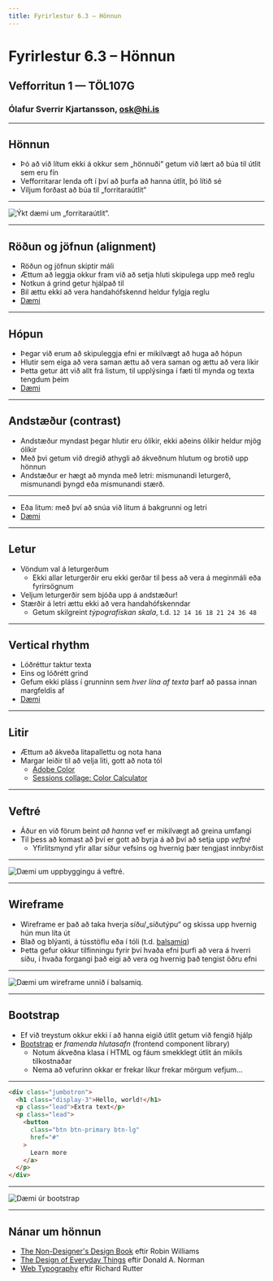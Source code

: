 ```yaml
---
title: Fyrirlestur 6.3 – Hönnun
---
```


# Fyrirlestur 6.3 – Hönnun

## Vefforritun 1 — TÖL107G

### Ólafur Sverrir Kjartansson, [osk@hi.is](mailto:osk@hi.is)

---

## Hönnun

* Þó að við lítum ekki á okkur sem „hönnuði“ getum við lært að búa til útlit sem eru fín
* Vefforritarar lenda oft í því að þurfa að hanna útlit, þó lítið sé
* Viljum forðast að búa til „forritaraútlit“

***

![Ýkt dæmi um „forritaraútlit“.](img/okcancel20031010.gif "Ýkt dæmi um „forritaraútlit“. Mynd: http://okcancel.com/comic/4.html")

***

## Röðun og jöfnun (alignment)

* Röðun og jöfnun skiptir máli
* Ættum að leggja okkur fram við að setja hluti skipulega upp með reglu
* Notkun á grind getur hjálpað til
* Bil ættu ekki að vera handahófskennd heldur fylgja reglu
* [Dæmi](daemi/design/alignment.html)

***

## Hópun

* Þegar við erum að skipuleggja efni er mikilvægt að huga að hópun
* Hlutir sem eiga að vera saman ættu að vera saman og ættu að vera líkir
* Þetta getur átt við allt frá listum, til upplýsinga í fæti til mynda og texta tengdum þeim
* [Dæmi](daemi/design/proximity.html)

***

## Andstæður (contrast)

* Andstæður  myndast þegar hlutir eru ólíkir, ekki aðeins ólíkir heldur mjög ólíkir
* Með þvi getum við dregið athygli að ákveðnum hlutum og brotið upp hönnun
* Andstæður er hægt að mynda með letri: mismunandi leturgerð, mismunandi þyngd eða mismunandi stærð.

***

* Eða litum: með því að snúa við litum á bakgrunni og letri
* [Dæmi](daemi/design/contrast.html)

***

## Letur

* Vöndum val á leturgerðum
  - Ekki allar leturgerðir eru ekki gerðar til þess að vera á meginmáli eða fyrirsögnum
* Veljum leturgerðir sem bjóða upp á andstæður!
* Stærðir á letri ættu ekki að vera handahófskenndar
  - Getum skilgreint _týpografískan skala_, t.d. `12 14 16 18 21 24 36 48`

***

## Vertical rhythm

* Lóðréttur taktur texta
* Eins og lóðrétt grind
* Gefum ekki pláss í grunninn sem _hver lína af texta_ þarf að passa innan margfeldis af
* [Dæmi](daemi/design/vertical-rhythm.html)

***

## Litir

* Ættum að ákveða litapallettu og nota hana
* Margar leiðir til að velja liti, gott að nota tól
  - [Adobe Color](https://color.adobe.com/)
  - [Sessions collage: Color Calculator](https://www.sessions.edu/color-calculator/)

***

## Veftré

* Áður en við förum beint _að hanna_ vef er mikilvægt að greina umfangi
* Til þess að komast að því er gott að byrja á að því að setja upp _veftré_
  - Yfirlitsmynd yfir allar síður vefsins og hvernig þær tengjast innbyrðist

***

![Dæmi um uppbyggingu á veftré.](img/veftre.png "Dæmi um uppbyggingu á veftré.")

***

## Wireframe

* Wireframe er það að taka hverja síðu/„síðutýpu“ og skissa upp hvernig hún mun líta út
* Blað og blýanti, á tússtöflu eða í tóli (t.d. [balsamiq](https://balsamiq.com/))
* Þetta gefur okkur tilfinningu fyrir því hvaða efni þurfi að vera á hverri síðu, í hvaða forgangi það eigi að vera og hvernig það tengist öðru efni

***

![Dæmi um wireframe unnið í balsamiq.](img/Profilewireframe.png "Dæmi um wireframe unnið í balsamiq. Mynd: https://upload.wikimedia.org/wikipedia/commons/4/47/Profilewireframe.png")

***

## Bootstrap

* Ef við treystum okkur ekki í að hanna eigið útlit getum við fengið hjálp
* [Bootstrap](https://getbootstrap.com/) er _framenda hlutasafn_ (frontend component library)
  - Notum ákveðna klasa í HTML og fáum smekklegt útlit án mikils tilkostnaðar
  - Nema að vefurinn okkar er frekar líkur frekar mörgum vefjum...

***

```html
<div class="jumbotron">
  <h1 class="display-3">Hello, world!</h1>
  <p class="lead">Extra text</p>
  <p class="lead">
    <button
      class="btn btn-primary btn-lg"
      href="#"
    >
      Learn more
    </a>
  </p>
</div>
```

***

![Dæmi úr bootstrap](img/bootstrap.png)

***

## Nánar um hönnun

* [The Non-Designer's Design Book](https://www.goodreads.com/book/show/41597.The_Non_Designer_s_Design_Book) eftir Robin Williams
* [The Design of Everyday Things](https://www.goodreads.com/book/show/840.The_Design_of_Everyday_Things) eftir Donald A. Norman
* [Web Typography](http://book.webtypography.net/) eftir Richard Rutter
